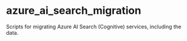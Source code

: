 # azure_ai_search_migration
Scripts for migrating Azure AI Search (Cognitive) services, including the data.

